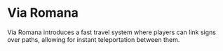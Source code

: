# Via Romana
Via Romana introduces a fast travel system where players can link signs over paths, allowing for instant teleportation between them.

